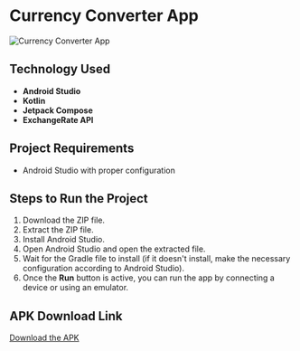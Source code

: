 # Currency Converter App

![Currency Converter App](assets/IMG_20241123_142104.jpg)

## Technology Used
- **Android Studio**
- **Kotlin**
- **Jetpack Compose**
- **ExchangeRate API**

## Project Requirements
- Android Studio with proper configuration

## Steps to Run the Project
1. Download the ZIP file.
2. Extract the ZIP file.
3. Install Android Studio.
4. Open Android Studio and open the extracted file.
5. Wait for the Gradle file to install (if it doesn't install, make the necessary configuration according to Android Studio).
6. Once the **Run** button is active, you can run the app by connecting a device or using an emulator.

## APK Download Link
[Download the APK](https://drive.google.com/file/d/1G0EBw_Z-xXV180yp5CeEkei9JB-jL8Ap/view?usp=drive_link)
